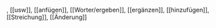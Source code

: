 , [[usw]], [[anfügen]], [[Worter/ergeben]], [[ergänzen]], [[hinzufügen]], [[Streichung]], [[Änderung]]